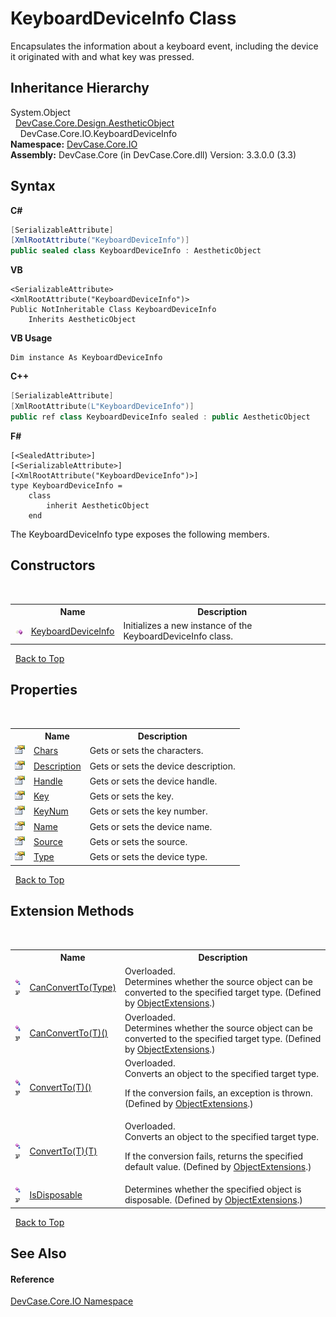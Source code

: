 # KeyboardDeviceInfo Class
 

Encapsulates the information about a keyboard event, including the device it originated with and what key was pressed.


## Inheritance Hierarchy
System.Object<br />&nbsp;&nbsp;<a href="T_DevCase_Core_Design_AestheticObject">DevCase.Core.Design.AestheticObject</a><br />&nbsp;&nbsp;&nbsp;&nbsp;DevCase.Core.IO.KeyboardDeviceInfo<br />
**Namespace:**&nbsp;<a href="N_DevCase_Core_IO">DevCase.Core.IO</a><br />**Assembly:**&nbsp;DevCase.Core (in DevCase.Core.dll) Version: 3.3.0.0 (3.3)

## Syntax

**C#**<br />
``` C#
[SerializableAttribute]
[XmlRootAttribute("KeyboardDeviceInfo")]
public sealed class KeyboardDeviceInfo : AestheticObject
```

**VB**<br />
``` VB
<SerializableAttribute>
<XmlRootAttribute("KeyboardDeviceInfo")>
Public NotInheritable Class KeyboardDeviceInfo
	Inherits AestheticObject
```

**VB Usage**<br />
``` VB Usage
Dim instance As KeyboardDeviceInfo
```

**C++**<br />
``` C++
[SerializableAttribute]
[XmlRootAttribute(L"KeyboardDeviceInfo")]
public ref class KeyboardDeviceInfo sealed : public AestheticObject
```

**F#**<br />
``` F#
[<SealedAttribute>]
[<SerializableAttribute>]
[<XmlRootAttribute("KeyboardDeviceInfo")>]
type KeyboardDeviceInfo =  
    class
        inherit AestheticObject
    end
```

The KeyboardDeviceInfo type exposes the following members.


## Constructors
&nbsp;<table><tr><th></th><th>Name</th><th>Description</th></tr><tr><td>![Public method](media/pubmethod.gif "Public method")</td><td><a href="M_DevCase_Core_IO_KeyboardDeviceInfo__ctor">KeyboardDeviceInfo</a></td><td>
Initializes a new instance of the KeyboardDeviceInfo class.</td></tr></table>&nbsp;
<a href="#keyboarddeviceinfo-class">Back to Top</a>

## Properties
&nbsp;<table><tr><th></th><th>Name</th><th>Description</th></tr><tr><td>![Public property](media/pubproperty.gif "Public property")</td><td><a href="P_DevCase_Core_IO_KeyboardDeviceInfo_Chars">Chars</a></td><td>
Gets or sets the characters.</td></tr><tr><td>![Public property](media/pubproperty.gif "Public property")</td><td><a href="P_DevCase_Core_IO_KeyboardDeviceInfo_Description">Description</a></td><td>
Gets or sets the device description.</td></tr><tr><td>![Public property](media/pubproperty.gif "Public property")</td><td><a href="P_DevCase_Core_IO_KeyboardDeviceInfo_Handle">Handle</a></td><td>
Gets or sets the device handle.</td></tr><tr><td>![Public property](media/pubproperty.gif "Public property")</td><td><a href="P_DevCase_Core_IO_KeyboardDeviceInfo_Key">Key</a></td><td>
Gets or sets the key.</td></tr><tr><td>![Public property](media/pubproperty.gif "Public property")</td><td><a href="P_DevCase_Core_IO_KeyboardDeviceInfo_KeyNum">KeyNum</a></td><td>
Gets or sets the key number.</td></tr><tr><td>![Public property](media/pubproperty.gif "Public property")</td><td><a href="P_DevCase_Core_IO_KeyboardDeviceInfo_Name">Name</a></td><td>
Gets or sets the device name.</td></tr><tr><td>![Public property](media/pubproperty.gif "Public property")</td><td><a href="P_DevCase_Core_IO_KeyboardDeviceInfo_Source">Source</a></td><td>
Gets or sets the source.</td></tr><tr><td>![Public property](media/pubproperty.gif "Public property")</td><td><a href="P_DevCase_Core_IO_KeyboardDeviceInfo_Type">Type</a></td><td>
Gets or sets the device type.</td></tr></table>&nbsp;
<a href="#keyboarddeviceinfo-class">Back to Top</a>

## Extension Methods
&nbsp;<table><tr><th></th><th>Name</th><th>Description</th></tr><tr><td>![Public Extension Method](media/pubextension.gif "Public Extension Method")![Code example](media/CodeExample.png "Code example")</td><td><a href="M_DevCase_Core_Extensions_Object_ObjectExtensions_CanConvertTo">CanConvertTo(Type)</a></td><td>Overloaded.  
Determines whether the source object can be converted to the specified target type.
 (Defined by <a href="T_DevCase_Core_Extensions_Object_ObjectExtensions">ObjectExtensions</a>.)</td></tr><tr><td>![Public Extension Method](media/pubextension.gif "Public Extension Method")![Code example](media/CodeExample.png "Code example")</td><td><a href="M_DevCase_Core_Extensions_Object_ObjectExtensions_CanConvertTo__1">CanConvertTo(T)()</a></td><td>Overloaded.  
Determines whether the source object can be converted to the specified target type.
 (Defined by <a href="T_DevCase_Core_Extensions_Object_ObjectExtensions">ObjectExtensions</a>.)</td></tr><tr><td>![Public Extension Method](media/pubextension.gif "Public Extension Method")![Code example](media/CodeExample.png "Code example")</td><td><a href="M_DevCase_Core_Extensions_Object_ObjectExtensions_ConvertTo__1">ConvertTo(T)()</a></td><td>Overloaded.  
Converts an object to the specified target type. 

 If the conversion fails, an exception is thrown.
 (Defined by <a href="T_DevCase_Core_Extensions_Object_ObjectExtensions">ObjectExtensions</a>.)</td></tr><tr><td>![Public Extension Method](media/pubextension.gif "Public Extension Method")![Code example](media/CodeExample.png "Code example")</td><td><a href="M_DevCase_Core_Extensions_Object_ObjectExtensions_ConvertTo__1_1">ConvertTo(T)(T)</a></td><td>Overloaded.  
Converts an object to the specified target type. 

 If the conversion fails, returns the specified default value.
 (Defined by <a href="T_DevCase_Core_Extensions_Object_ObjectExtensions">ObjectExtensions</a>.)</td></tr><tr><td>![Public Extension Method](media/pubextension.gif "Public Extension Method")![Code example](media/CodeExample.png "Code example")</td><td><a href="M_DevCase_Core_Extensions_Object_ObjectExtensions_IsDisposable">IsDisposable</a></td><td>
Determines whether the specified object is disposable.
 (Defined by <a href="T_DevCase_Core_Extensions_Object_ObjectExtensions">ObjectExtensions</a>.)</td></tr></table>&nbsp;
<a href="#keyboarddeviceinfo-class">Back to Top</a>

## See Also


#### Reference
<a href="N_DevCase_Core_IO">DevCase.Core.IO Namespace</a><br />